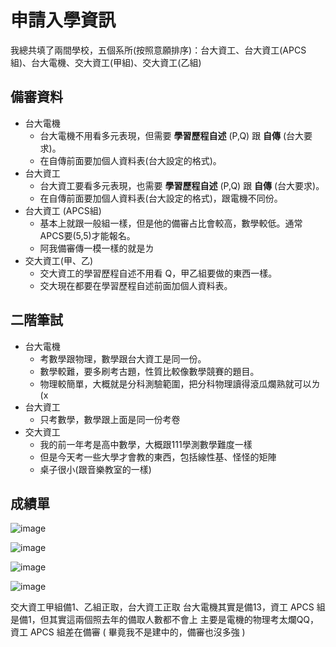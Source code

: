 # 申請入學資訊

我總共填了兩間學校，五個系所(按照意願排序)：台大資工、台大資工(APCS組)、台大電機、交大資工(甲組)、交大資工(乙組)

## 備審資料

- 台大電機
    - 台大電機不用看多元表現，但需要 **學習歷程自述** (P,Q) 跟 **自傳** (台大要求)。 
    - 在自傳前面要加個人資料表(台大設定的格式)。
- 台大資工
    - 台大資工要看多元表現，也需要 **學習歷程自述** (P,Q) 跟 **自傳** (台大要求)。
    - 在自傳前面要加個人資料表(台大設定的格式)，跟電機不同份。
- 台大資工 (APCS組)
    - 基本上就跟一般組一樣，但是他的備審占比會較高，數學較低。通常APCS要(5,5)才能報名。
    - 阿我備審傳一模一樣的就是ㄌ
- 交大資工(甲、乙)
    - 交大資工的學習歷程自述不用看 Q，甲乙組要做的東西一樣。
    - 交大現在都要在學習歷程自述前面加個人資料表。

## 二階筆試

- 台大電機
    - 考數學跟物理，數學跟台大資工是同一份。 
    - 數學較難，要多刷考古題，性質比較像數學競賽的題目。
    - 物理較簡單，大概就是分科測驗範圍，把分科物理讀得滾瓜爛熟就可以ㄌ (x
- 台大資工
    - 只考數學，數學跟上面是同一份考卷
- 交大資工
    - 我的前一年考是高中數學，大概跟111學測數學難度一樣
    - 但是今天考一些大學才會教的東西，包括線性基、怪怪的矩陣
    - 桌子很小(跟音樂教室的一樣)

## 成績單

![image](https://github.com/racercode/academic_document/assets/73743919/538dcf10-dd25-4878-9a72-eee3628ff6a0)

![image](https://github.com/racercode/academic_document/assets/73743919/d77a8ea0-f426-46ec-80e1-8888a0453fb8)

![image](https://github.com/racercode/academic_document/assets/73743919/60f57d18-6ca2-4ec0-b94c-fa4fee758dc5)


![image](https://github.com/racercode/academic_document/assets/73743919/f7d0c8ec-3979-42d7-b600-601aad89c3c8)

交大資工甲組備1、乙組正取，台大資工正取
台大電機其實是備13，資工 APCS 組是備1，但其實這兩個照去年的備取人數都不會上
主要是電機的物理考太爛QQ，資工 APCS 組差在備審 ( 畢竟我不是建中的，備審也沒多強 )




